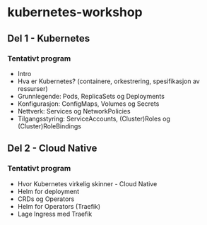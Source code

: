 # kubernetes-workshop

## Del 1 - Kubernetes

### Tentativt program

- Intro
- Hva er Kubernetes? (containere, orkestrering, spesifikasjon av ressurser)
- Grunnlegende: Pods, ReplicaSets og Deployments
- Konfigurasjon: ConfigMaps, Volumes og Secrets
- Nettverk: Services og NetworkPolicies
- Tilgangsstyring: ServiceAccounts, (Cluster)Roles og (Cluster)RoleBindings

## Del 2 - Cloud Native

### Tentativt program

- Hvor Kubernetes virkelig skinner - Cloud Native
- Helm for deployment
- CRDs og Operators
- Helm for Operators (Traefik)
- Lage Ingress med Traefik
